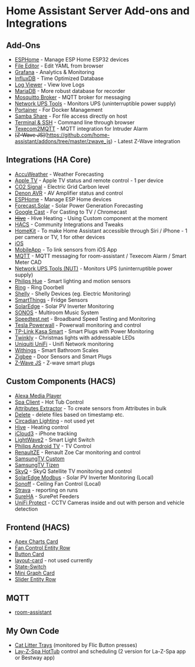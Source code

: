 # Home Assistant Server Add-ons and Integrations

## Add-Ons
* [ESPHome](https://esphome.io/) - Manage ESP Home ESP32 devices
* [File Editor](https://github.com/home-assistant/addons/tree/master/configurator) - Edit YAML from browser
* [Grafana](https://github.com/hassio-addons/addon-grafana) - Analytics & Monitoring
* [InfluxDB](https://github.com/hassio-addons/addon-grafana) - Time Optimized Database
* [Log Viewer](https://github.com/hassio-addons/addon-log-viewer) - View love Logs
* [MariaDB](https://github.com/home-assistant/addons/tree/master/mariadb) - More robust database for recorder
* [Mosquitto Broker](https://whiteacres.duckdns.org/hassio/addon/core_mosquitto/info) - MQTT broker for messaging
* [Network UPS Tools](https://github.com/hassio-addons/addon-nut) - Monitors UPS (uninterruptible power supply)
* [Portainer](https://github.com/hassio-addons/addon-portainer) - For Docker Management
* [Samba Share](https://github.com/home-assistant/addons/tree/master/samba) - For file access directly on host
* [Terminal & SSH](https://github.com/home-assistant/addons/tree/master/ssh) - Command line through browser
* [Texecom2MQTT](https://github.com/dchesterton/texecom2mqtt-hassio) - MQTT integration for Intruder Alarm
* ~~[Z-Wave JS]~~(https://github.com/home-assistant/addons/tree/master/zwave_js) - Latest Z-Wave integration

## Integrations (HA Core)
* [AccuWeather](https://www.home-assistant.io/integrations/accuweather/) - Weather Forecasting
* [Apple TV](https://www.home-assistant.io/integrations/apple_tv) - Apple TV status and remote control - 1 per device
* [CO2 Signal](https://www.home-assistant.io/integrations/co2signal) - Electric Grid Carbon level
* [Denon AVR](https://www.home-assistant.io/integrations/denonavr) - AV Amplifier status and control
* [ESPHome](https://www.home-assistant.io/integrations/esphome) - Manage ESP Home devices
* [Forecast.Solar](https://www.home-assistant.io/integrations/forecast_solar) - Solar Power Generation Forecasting
* [Google Cast](https://www.home-assistant.io/integrations/cast) - For Casting to TV / Chromecast
* [~~Hive~~](https://www.home-assistant.io/integrations/hive) - Hive Heating - Using Custom component at the moment
* [HACS](https://hacs.xyz/docs/configuration/start) - Community Integrations and Tweaks
* [HomeKit](https://www.home-assistant.io/integrations/homekit) - To make Home Assistant accessible through Siri / iPhone - 1 per camera or TV, 1 for other devices
* [iOS](https://www.home-assistant.io/integrations/ios)
* [MobileApp](https://www.home-assistant.io/integrations/mobile_app) - To link sensors from iOS App
* [MQTT](https://www.home-assistant.io/integrations/mqtt) - MQTT messaging for room-assistant / Texecom Alarm / Smart Meter CAD
* [Network UPS Tools (NUT)](https://www.home-assistant.io/integrations/nut) - Monitors UPS (uninterruptible power supply)
* [Philips Hue](https://www.home-assistant.io/integrations/hue) - Smart lighting and motion sensors
* [Ring](https://www.home-assistant.io/integrations/ring) - Ring Doorbell
* [Shelly](https://www.home-assistant.io/integrations/shelly) - Shelly Devices (eg. Electric Monitoring)
* [SmartThings](https://www.home-assistant.io/integrations/smartthings) - Fridge Sensors
* [SolarEdge](https://www.home-assistant.io/integrations/solaredge) - Solar PV Inverter Monitoring
* [SONOS](https://www.home-assistant.io/integrations/sonos) - Multiroom Music System
* [Speedtest.net](https://www.home-assistant.io/integrations/speedtestdotnet) - Broadband Speed Testing and Monitoring
* [Tesla Powerwall](https://www.home-assistant.io/integrations/powerwall) - Powerwall monitoring and control
* [TP-Link Kasa Smart](https://www.home-assistant.io/integrations/tplink) - Smart Plugs with Power Monitoring
* [Twinkly](https://www.home-assistant.io/integrations/twinkly) - Christmas lights with addressable LEDs
* [Uniquiti UniFi](https://www.home-assistant.io/integrations/unifi) - Unifi Network monitoring
* [Withings](https://www.home-assistant.io/integrations/withings) - Smart Bathroom Scales
* [Zigbee](https://www.home-assistant.io/integrations/zha) - Door Sensors and Smart Plugs
* [Z-Wave JS](https://www.home-assistant.io/integrations/zwave_js) - Z-wave smart plugs

## Custom Components (HACS)

* [Alexa Media Player](https://github.com/custom-components/alexa_media_player) 
* [Spa Client](https://github.com/plmilord/Hass.io-custom-component-spaclient/) - Hot Tub Control
* [Attributes Extractor](https://github.com/pilotak/homeassistant-attributes) - To create sensors from Attributes in bulk
* [Delete](https://github.com/chomupashchuk/delete-file-home-assistant) - delete files based on timestamp etc.
* [Circadian Lighting](https://github.com/claytonjn/hass-circadian_lighting) - not used yet
* [Hive](https://github.com/Pyhive/HA-Hive-Custom-Component) - Heating control
* [iCloud3](https://github.com/gcobb321/icloud3) - iPhone tracking
* [LightWave2](https://github.com/bigbadblunt/homeassistant-lightwave2) - Smart Light Switch
* [Philips Android TV](https://github.com/nstrelow/ha_philips_android_tv) - TV Control
* [RenaultZE](https://github.com/hacf-fr/hassRenaultZE) - Renault Zoe Car monitoring and control
* [SamsungTV Custom](https://github.com/roberodin/ha-samsungtv-custom)
* [SamsungTV Tizen](https://github.com/jaruba/ha-samsungtv-tizen)
* [SkyQ](https://github.com/RogerSelwyn/Home_Assistant_SkyQ_MediaPlayer) - SkyQ Satellite TV monitoring and control
* [SolarEdge Modbus](https://github.com/erikarenhill/solaredge-modbus-hass) - Solar PV Inverter Monitoring (Local)
* [Sonoff](https://github.com/AlexxIT/SonoffLAN) - Ceiling Fan Control (Local)
* [Strava](https://github.com/codingcyclist/ha_strava) - reporting on runs
* [SureHA](https://github.com/benleb/sureha) - SurePet Feeders
* [UniFi Protect](https://github.com/briis/unifiprotect) - CCTV Cameras inside and out with person and vehicle detection

## Frontend (HACS)
* [Apex Charts Card](https://github.com/RomRider/apexcharts-card)
* [Fan Control Entity Row](https://github.com/finity69x2/fan-control-entity-row)
* [Button Card](https://github.com/custom-cards/button-card)
* [layout-card](https://github.com/thomasloven/lovelace-layout-card) - not used currently
* [State-Switch](https://github.com/thomasloven/lovelace-state-switch)
* [Mini Graph Card](https://github.com/kalkih/mini-graph-card)
* [Slider Entity Row](https://github.com/thomasloven/lovelace-slider-entity-row)

## MQTT
* [room-assistant](https://www.room-assistant.io/)

## My Own Code
* [Cat Litter Trays](../packages/systems/litter_trays/) (monitored by Flic Button presses)
* [Lay-Z-Spa HotTub](../packages/areas/garden/hottub-bestway) control and scheduling (2 version for La-Z-Spa app or Bestway app)
